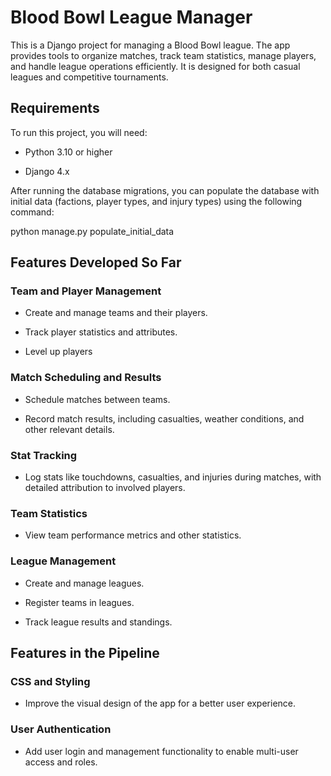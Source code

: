 # Blood Bowl League Manager

This is a Django project for managing a Blood Bowl league. The app provides tools to organize matches, track team statistics, manage players, and handle league operations efficiently. It is designed for both casual leagues and competitive tournaments.

## Requirements

To run this project, you will need:

- Python 3.10 or higher

- Django 4.x

After running the database migrations, you can populate the database with initial data (factions, player types, and injury types) using the following command:

python manage.py populate_initial_data


## Features Developed So Far

### Team and Player Management

* Create and manage teams and their players.

* Track player statistics and attributes.

* Level up players

### Match Scheduling and Results

* Schedule matches between teams.

* Record match results, including casualties, weather conditions, and other relevant details.

### Stat Tracking

* Log stats like touchdowns, casualties, and injuries during matches, with detailed attribution to involved players.

### Team Statistics

* View team performance metrics and other statistics.

### League Management

* Create and manage leagues.

* Register teams in leagues.
  
* Track league results and standings.
  
## Features in the Pipeline

### CSS and Styling

* Improve the visual design of the app for a better user experience.

### User Authentication

* Add user login and management functionality to enable multi-user access and roles.
